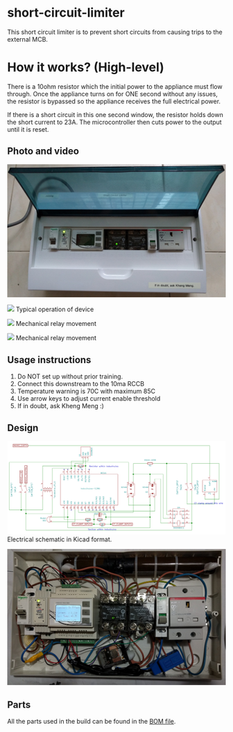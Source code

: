# short-circuit-limiter

This short circuit limiter is to prevent short circuits from causing trips to the external MCB.

# How it works? (High-level)

There is a 10ohm resistor which the initial power to the appliance must flow through. Once the appliance turns on for ONE second without any issues, the resistor is bypassed so the appliance receives the full electrical power.

If there is a short circuit in this one second window, the resistor holds down the short current to 23A. The microcontroller then cuts power to the output until it is reset.

## Photo and video
![Screen](images/scl-prod-front.jpg)

[![](http://img.youtube.com/vi/VpU6cOnxy0s/0.jpg)](https://www.youtube.com/watch?v=VpU6cOnxy0s)
Typical operation of device

[![](http://img.youtube.com/vi/QWAE_0n4-p0/0.jpg)](https://www.youtube.com/watch?v=QWAE_0n4-p0)
Mechanical relay movement

[![](http://img.youtube.com/vi/O4qB3WehqlA/0.jpg)](https://www.youtube.com/watch?v=O4qB3WehqlA)
Mechanical relay movement


## Usage instructions
1. Do NOT set up without prior training.
2. Connect this downstream to the 10ma RCCB
3. Temperature warning is 70C with maximum 85C
4. Use arrow keys to adjust current enable threshold
5. If in doubt, ask Kheng Meng :)

## Design
![Screen](images/schematic.png)
Electrical schematic in Kicad format.

![Screen](images/scl-prod-internal-standby.jpg)

## Parts
All the parts used in the build can be found in the [BOM file](schematic/short-circuit-limiter-bom.ods).
